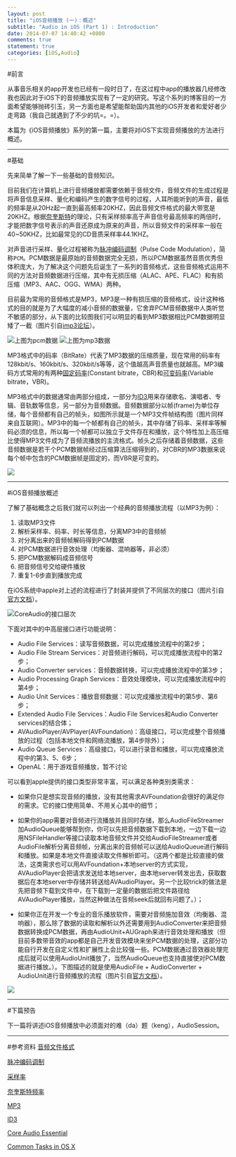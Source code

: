 ```yaml
---
layout: post
title: "iOS音频播放 (一)：概述"
subtitle: "Audio in iOS (Part 1) : Introduction"
date: 2014-07-07 14:40:42 +0800
comments: true
statement: true
categories: [iOS,Audio]
---
```


#前言

从事音乐相关的app开发也已经有一段时日了，在这过程中app的播放器几经修改我也因此对于iOS下的音频播放实现有了一定的研究。写这个系列的博客目的一方面希望能够抛砖引玉，另一方面也是希望能帮助国内其他的iOS开发者和爱好者少走弯路（我自己就遇到了不少的坑=。=）。

本篇为《iOS音频播放》系列的第一篇，主要将对iOS下实现音频播放的方法进行概述。

----

#基础

先来简单了解一下一些基础的音频知识。

目前我们在计算机上进行音频播放都需要依赖于音频文件，音频文件的生成过程是将声音信息采样、量化和编码产生的数字信号的过程，人耳所能听到的声音，最低的频率是从20Hz起一直到最高频率20KHZ，因此音频文件格式的最大带宽是20KHZ。根据[奈奎斯特](http://zh.wikipedia.org/wiki/%E5%A5%88%E5%A5%8E%E6%96%AF%E7%89%B9%E9%A2%91%E7%8E%87)的理论，只有采样频率高于声音信号最高频率的两倍时，才能把数字信号表示的声音还原成为原来的声音，所以音频文件的采样率一般在40~50KHZ，比如最常见的CD音质采样率44.1KHZ。

对声音进行采样、量化过程被称为[脉冲编码调制](http://zh.wikipedia.org/wiki/%E8%84%88%E8%A1%9D%E7%B7%A8%E8%99%9F%E8%AA%BF%E8%AE%8A)（Pulse Code Modulation），简称`PCM`。PCM数据是最原始的音频数据完全无损，所以PCM数据虽然音质优秀但体积庞大，为了解决这个问题先后诞生了一系列的音频格式，这些音频格式运用不同的方法对音频数据进行压缩，其中有无损压缩（ALAC、APE、FLAC）和有损压缩（MP3、AAC、OGG、WMA）两种。

目前最为常用的音频格式是MP3，MP3是一种有损压缩的音频格式，设计这种格式的目的就是为了大幅度的减小音频的数据量，它舍弃PCM音频数据中人类听觉不敏感的部分，从下面的比较图我们可以明显的看到MP3数据相比PCM数据明显矮了一截（图片引自[imp3论坛](http://bbs.imp3.net/thread-243641-1-1.html)）。

![上图为pcm数据](/images/iOS-audio/pcm.jpg)
![上图为mp3数据](/images/iOS-audio/mp3.jpg)

MP3格式中的码率（BitRate）代表了MP3数据的压缩质量，现在常用的码率有128kbit/s、160kbit/s、320kbit/s等等，这个值越高声音质量也就越高。MP3编码方式常用的有两种[固定码率](http://zh.wikipedia.org/wiki/%E5%9B%BA%E5%AE%9A%E7%A0%81%E7%8E%87)(Constant bitrate，CBR)和[可变码率](http://zh.wikipedia.org/wiki/%E5%8F%AF%E5%8F%98%E7%A0%81%E7%8E%87)(Variable bitrate，VBR)。

MP3格式中的数据通常由两部分组成，一部分为[ID3](http://zh.wikipedia.org/zh/ID3)用来存储歌名、演唱者、专辑、音轨数等信息，另一部分为音频数据。音频数据部分以帧(frame)为单位存储，每个音频都有自己的帧头，如图所示就是一个MP3文件帧结构图（图片同样来自互联网）。MP3中的每一个帧都有自己的帧头，其中存储了码率、采样率等解码必须的信息，所以每一个帧都可以独立于文件存在和播放，这个特性加上高压缩比使得MP3文件成为了音频流播放的主流格式。帧头之后存储着音频数据，这些音频数据是若干个PCM数据帧经过压缩算法压缩得到的，对CBR的MP3数据来说每个帧中包含的PCM数据帧是固定的，而VBR是可变的。

![](/images/iOS-audio/mp3frame.jpg)

----

#iOS音频播放概述


了解了基础概念之后我们就可以列出一个经典的音频播放流程（以MP3为例）：

1. 读取MP3文件
2. 解析采样率、码率、时长等信息，分离MP3中的音频帧
3. 对分离出来的音频帧解码得到PCM数据
4. 对PCM数据进行音效处理（均衡器、混响器等，非必须）
5. 把PCM数据解码成音频信号
6. 把音频信号交给硬件播放
7. 重复1-6步直到播放完成

在iOS系统中apple对上述的流程进行了封装并提供了不同层次的接口（图片引自[官方文档](https://developer.apple.com/library/ios/documentation/MusicAudio/Conceptual/CoreAudioOverview/CoreAudioEssentials/CoreAudioEssentials.html#//apple_ref/doc/uid/TP40003577-CH10-SW1)）。

![CoreAudio的接口层次](/images/iOS-audio/api-architectural-layers.png)

下面对其中的中高层接口进行功能说明：

* Audio File Services：读写音频数据，可以完成播放流程中的第2步；
* Audio File Stream Services：对音频进行解码，可以完成播放流程中的第2步；
* Audio Converter services：音频数据转换，可以完成播放流程中的第3步；
* Audio Processing Graph Services：音效处理模块，可以完成播放流程中的第4步；
* Audio Unit Services：播放音频数据：可以完成播放流程中的第5步、第6步；
* Extended Audio File Services：Audio File Services和Audio Converter services的结合体；
* AVAudioPlayer/AVPlayer(AVFoundation)：高级接口，可以完成整个音频播放的过程（包括本地文件和网络流播放，第4步除外）；
* Audio Queue Services：高级接口，可以进行录音和播放，可以完成播放流程中的第3、5、6步；
* OpenAL：用于游戏音频播放，暂不讨论

可以看到apple提供的接口类型非常丰富，可以满足各种类别类需求：

* 如果你只是想实现音频的播放，没有其他需求AVFoundation会很好的满足你的需求。它的接口使用简单、不用关心其中的细节；

* 如果你的app需要对音频进行流播放并且同时存储，那么AudioFileStreamer加AudioQueue能够帮到你，你可以先把音频数据下载到本地，一边下载一边用NSFileHandler等接口读取本地音频文件并交给AudioFileStreamer或者AudioFile解析分离音频帧，分离出来的音频帧可以送给AudioQueue进行解码和播放。如果是本地文件直接读取文件解析即可。（这两个都是比较直接的做法，这类需求也可以用AVFoundation+本地server的方式实现，AVAudioPlayer会把请求发送给本地server，由本地server转发出去，获取数据后在本地server中存储并转送给AVAudioPlayer。另一个比较trick的做法是先把音频下载到文件中，在下载到一定量的数据后把文件路径给AVAudioPlayer播放，当然这种做法在音频seek后就回有问题了。）；

* 如果你正在开发一个专业的音乐播放软件，需要对音频施加音效（均衡器、混响器），那么除了数据的读取和解析以外还需要用到AudioConverter来把音频数据转换成PCM数据，再由AudioUnit+AUGraph来进行音效处理和播放（但目前多数带音效的app都是自己开发音效模块来坐PCM数据的处理，这部分功能自行开发在自定义性和扩展性上会比较强一些。PCM数据通过音效器处理完成后就可以使用AudioUnit播放了，当然AudioQueue也支持直接使对PCM数据进行播放。）。下图描述的就是使用AudioFile + AudioConverter + AudioUnit进行音频播放的流程（图片引自[官方文档](https://developer.apple.com/library/ios/documentation/MusicAudio/Conceptual/CoreAudioOverview/ARoadmaptoCommonTasks/ARoadmaptoCommonTasks.html#//apple_ref/doc/uid/TP40003577-CH6-SW1)）。

![](/images/iOS-audio/audioUnitPlay.jpg)

----

#下篇预告

下一篇将讲述iOS音频播放中必须面对的难（da）题（keng），AudioSession。


----

#参考资料
[音频文件格式](http://zh.wikipedia.org/zh/%E9%9F%B3%E9%A2%91%E6%96%87%E4%BB%B6%E6%A0%BC%E5%BC%8F)

[脉冲编码调制](http://zh.wikipedia.org/wiki/%E8%84%88%E8%A1%9D%E7%B7%A8%E8%99%9F%E8%AA%BF%E8%AE%8A)

[采样率](http://zh.wikipedia.org/zh/%E9%87%87%E6%A0%B7%E7%8E%87)

[奈奎斯特频率](http://zh.wikipedia.org/wiki/%E5%A5%88%E5%A5%8E%E6%96%AF%E7%89%B9%E9%A2%91%E7%8E%87)

[MP3](http://zh.wikipedia.org/wiki/MP3)

[ID3](http://zh.wikipedia.org/zh/ID3)

[Core Audio Essential](https://developer.apple.com/library/ios/documentation/MusicAudio/Conceptual/CoreAudioOverview/CoreAudioEssentials/CoreAudioEssentials.html#//apple_ref/doc/uid/TP40003577-CH10-SW1)

[Common Tasks in OS X](https://developer.apple.com/library/ios/documentation/MusicAudio/Conceptual/CoreAudioOverview/ARoadmaptoCommonTasks/ARoadmaptoCommonTasks.html#//apple_ref/doc/uid/TP40003577-CH6-SW1)
